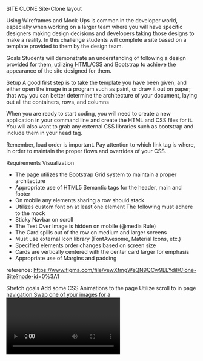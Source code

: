 SITE CLONE
Site-Clone
layout

Using Wireframes and Mock-Ups is common in the developer world, especially when working on a larger team where you will have specific designers making design decisions and developers taking those designs to make a reality. In this challenge students will complete a site based on a template provided to them by the design team.

Goals
Students will demonstrate an understanding of following a design provided for them, utilizing HTML/CSS and Bootstrap to achieve the appearance of the site designed for them.

Setup
A good first step is to take the template you have been given, and either open the image in a program such as paint, or draw it out on paper; that way you can better determine the architecture of your document, laying out all the containers, rows, and columns

When you are ready to start coding, you will need to create a new application in your command line and create the HTML and CSS files for it. You will also want to grab any external CSS libraries such as bootstrap and include them in your head tag.

Remember, load order is important. Pay attention to which link tag is where, in order to maintain the proper flows and overrides of your CSS.

Requirements
Visualization
- The page utilizes the Bootstrap Grid system to maintain a proper architecture
- Appropriate use of HTML5 Semantic tags for the header, main and footer
- On mobile any elements sharing a row should stack
- Utilizes custom font on at least one element
The following must adhere to the mock
- Sticky Navbar on scroll
- The Text Over Image is hidden on mobile (@media Rule)
- The Card spills out of the row on medium and larger screens
- Must use external Icon library (FontAwesome, Material Icons, etc.)
- Specified elements order changes based on screen size
- Cards are vertically centered with the center card larger for emphasis
- Appropriate use of Margins and padding

reference: https://www.figma.com/file/vewXfmgWeQN9QCw9ELYdiI/Clone-Site?node-id=0%3A1

Stretch goals
Add some CSS Animations to the page
Utilize scroll to in page navigation
Swap one of your images for a <video>
